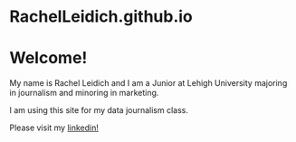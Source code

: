 # RachelLeidich.github.io
# Welcome!
My name is Rachel Leidich and I am a Junior at Lehigh University majoring in journalism and minoring in marketing. 

I am using this site for my data journalism class. 

Please visit my [linkedin!](https://www.linkedin.com/in/rachel-leidich-886365212/)
